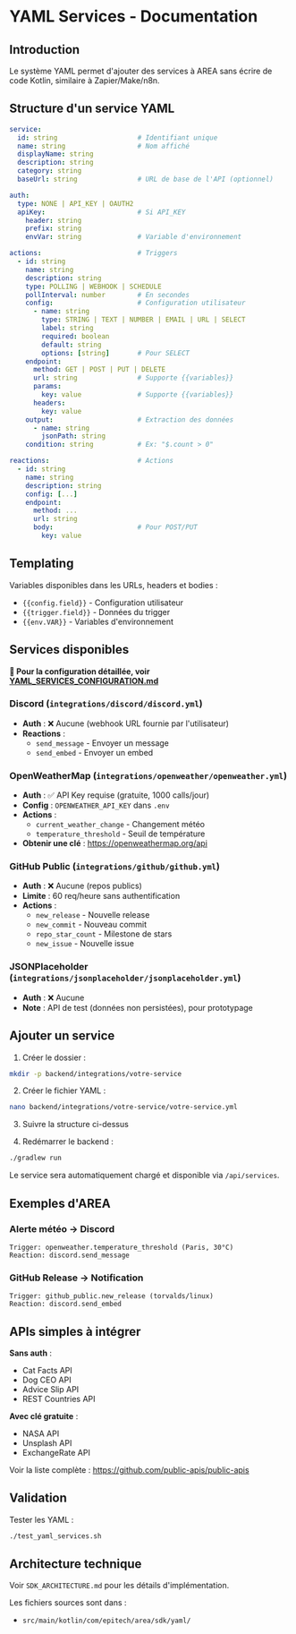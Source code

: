 # YAML Services - Documentation

## Introduction

Le système YAML permet d'ajouter des services à AREA sans écrire de code Kotlin, similaire à Zapier/Make/n8n.

## Structure d'un service YAML

```yaml
service:
  id: string                    # Identifiant unique
  name: string                  # Nom affiché
  displayName: string
  description: string
  category: string
  baseUrl: string               # URL de base de l'API (optionnel)

auth:
  type: NONE | API_KEY | OAUTH2
  apiKey:                       # Si API_KEY
    header: string
    prefix: string
    envVar: string              # Variable d'environnement

actions:                        # Triggers
  - id: string
    name: string
    description: string
    type: POLLING | WEBHOOK | SCHEDULE
    pollInterval: number        # En secondes
    config:                     # Configuration utilisateur
      - name: string
        type: STRING | TEXT | NUMBER | EMAIL | URL | SELECT
        label: string
        required: boolean
        default: string
        options: [string]       # Pour SELECT
    endpoint:
      method: GET | POST | PUT | DELETE
      url: string               # Supporte {{variables}}
      params:
        key: value              # Supporte {{variables}}
      headers:
        key: value
    output:                     # Extraction des données
      - name: string
        jsonPath: string
    condition: string           # Ex: "$.count > 0"

reactions:                      # Actions
  - id: string
    name: string
    description: string
    config: [...]
    endpoint:
      method: ...
      url: string
      body:                     # Pour POST/PUT
        key: value
```

## Templating

Variables disponibles dans les URLs, headers et bodies :

- `{{config.field}}` - Configuration utilisateur
- `{{trigger.field}}` - Données du trigger
- `{{env.VAR}}` - Variables d'environnement

## Services disponibles

**📖 Pour la configuration détaillée, voir [YAML_SERVICES_CONFIGURATION.md](./YAML_SERVICES_CONFIGURATION.md)**

### Discord (`integrations/discord/discord.yml`)
- **Auth** : ❌ Aucune (webhook URL fournie par l'utilisateur)
- **Reactions** :
  - `send_message` - Envoyer un message
  - `send_embed` - Envoyer un embed

### OpenWeatherMap (`integrations/openweather/openweather.yml`)
- **Auth** : ✅ API Key requise (gratuite, 1000 calls/jour)
- **Config** : `OPENWEATHER_API_KEY` dans `.env`
- **Actions** :
  - `current_weather_change` - Changement météo
  - `temperature_threshold` - Seuil de température
- **Obtenir une clé** : https://openweathermap.org/api

### GitHub Public (`integrations/github/github.yml`)
- **Auth** : ❌ Aucune (repos publics)
- **Limite** : 60 req/heure sans authentification
- **Actions** :
  - `new_release` - Nouvelle release
  - `new_commit` - Nouveau commit
  - `repo_star_count` - Milestone de stars
  - `new_issue` - Nouvelle issue

### JSONPlaceholder (`integrations/jsonplaceholder/jsonplaceholder.yml`)
- **Auth** : ❌ Aucune
- **Note** : API de test (données non persistées), pour prototypage

## Ajouter un service

1. Créer le dossier :
```bash
mkdir -p backend/integrations/votre-service
```

2. Créer le fichier YAML :
```bash
nano backend/integrations/votre-service/votre-service.yml
```

3. Suivre la structure ci-dessus

4. Redémarrer le backend :
```bash
./gradlew run
```

Le service sera automatiquement chargé et disponible via `/api/services`.

## Exemples d'AREA

### Alerte météo → Discord
```
Trigger: openweather.temperature_threshold (Paris, 30°C)
Reaction: discord.send_message
```

### GitHub Release → Notification
```
Trigger: github_public.new_release (torvalds/linux)
Reaction: discord.send_embed
```

## APIs simples à intégrer

**Sans auth** :
- Cat Facts API
- Dog CEO API
- Advice Slip API
- REST Countries API

**Avec clé gratuite** :
- NASA API
- Unsplash API
- ExchangeRate API

Voir la liste complète : https://github.com/public-apis/public-apis

## Validation

Tester les YAML :
```bash
./test_yaml_services.sh
```

## Architecture technique

Voir `SDK_ARCHITECTURE.md` pour les détails d'implémentation.

Les fichiers sources sont dans :
- `src/main/kotlin/com/epitech/area/sdk/yaml/`
